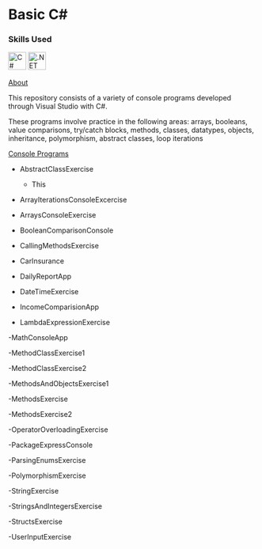 # Basic C#

### Skills Used

<p align="left">

<a href="https://docs.microsoft.com/en-us/dotnet/csharp/" target="_blank" rel="noreferrer"><img src="https://raw.githubusercontent.com/danielcranney/readme-generator/main/public/icons/skills/csharp-colored.svg" width="36" height="36" alt="C#" /></a>
<a href="https://dotnet.microsoft.com/en-us/" target="_blank" rel="noreferrer"><img src="https://raw.githubusercontent.com/danielcranney/readme-generator/main/public/icons/skills/dot-net-colored.svg" width="36" height="36" alt=".NET" /></a>

</p>

<ins> About </ins>

This repository consists of a variety of console programs developed through Visual Studio with C#.

These programs involve practice in the following areas: arrays, booleans, value comparisons, try/catch blocks, methods, classes, datatypes, objects, inheritance, polymorphism, abstract classes, loop iterations


<ins> Console Programs </ins>

- AbstractClassExercise
   - This 
 
- ArrayIterationsConsoleExcercise
 
- ArraysConsoleExercise
 
- BooleanComparisonConsole
 
- CallingMethodsExercise
 
- CarInsurance
 
- DailyReportApp
 
- DateTimeExercise
 
- IncomeComparisionApp
 
- LambdaExpressionExercise
 
-MathConsoleApp
 
-MethodClassExercise1
 
-MethodClassExercise2
 
-MethodsAndObjectsExercise1
 
-MethodsExercise
 
-MethodsExercise2
 
-OperatorOverloadingExercise
 
-PackageExpressConsole
 
-ParsingEnumsExercise
 
-PolymorphismExercise
 
-StringExercise
 
-StringsAndIntegersExercise
 
-StructsExercise
 
-UserInputExercise
